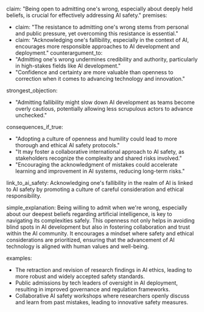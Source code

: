 claim: "Being open to admitting one's wrong, especially about deeply held beliefs, is crucial for effectively addressing AI safety."
premises:
  - claim: "The resistance to admitting one's wrong stems from personal and public pressure, yet overcoming this resistance is essential."
  - claim: "Acknowledging one's fallibility, especially in the context of AI, encourages more responsible approaches to AI development and deployment."
counterargument_to:
  - "Admitting one's wrong undermines credibility and authority, particularly in high-stakes fields like AI development."
  - "Confidence and certainty are more valuable than openness to correction when it comes to advancing technology and innovation."

strongest_objection:
  - "Admitting fallibility might slow down AI development as teams become overly cautious, potentially allowing less scrupulous actors to advance unchecked."

consequences_if_true:
  - "Adopting a culture of openness and humility could lead to more thorough and ethical AI safety protocols."
  - "It may foster a collaborative international approach to AI safety, as stakeholders recognize the complexity and shared risks involved."
  - "Encouraging the acknowledgment of mistakes could accelerate learning and improvement in AI systems, reducing long-term risks."

link_to_ai_safety: Acknowledging one's fallibility in the realm of AI is linked to AI safety by promoting a culture of careful consideration and ethical responsibility.

simple_explanation: Being willing to admit when we're wrong, especially about our deepest beliefs regarding artificial intelligence, is key to navigating its complexities safely. This openness not only helps in avoiding blind spots in AI development but also in fostering collaboration and trust within the AI community. It encourages a mindset where safety and ethical considerations are prioritized, ensuring that the advancement of AI technology is aligned with human values and well-being.

examples:
  - The retraction and revision of research findings in AI ethics, leading to more robust and widely accepted safety standards.
  - Public admissions by tech leaders of oversight in AI deployment, resulting in improved governance and regulation frameworks.
  - Collaborative AI safety workshops where researchers openly discuss and learn from past mistakes, leading to innovative safety measures.